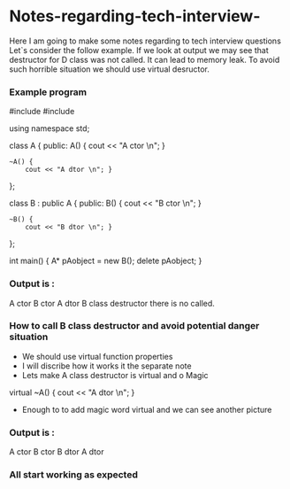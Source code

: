 # Notes-regarding-tech-interview-
Here I am going to make some notes regarding to tech interview questions
Let`s consider the follow example. If we look at output we may see that 
destructor for D class was not called. It can lead to memory leak. To avoid 
such horrible situation we should use virtual desructor.

### Example program
#include <iostream>
#include <string>

using namespace std;

class A
{
public:
    A() {
        cout << "A ctor \n"; }
    
    ~A() {
        cout << "A dtor \n"; }    
};

class B : public A
{
public:
    B() {
        cout << "B ctor \n"; }
    
    ~B() {
        cout << "B dtor \n"; }        
};

int main()
{
  A* pAobject = new B();
  delete pAobject;
}
### Output is :
A ctor 
B ctor 
A dtor 
B class destructor there is no called.

### How to call B class destructor and avoid potential danger situation
* We should use virtual function properties 
* I will discribe how it works it the separate note 
* Lets make A class destructor is virtual and o Magic 
 
 virtual ~A() {
        cout << "A dtor \n"; }    
* Enough to to add magic word virtual and we can see another picture
### Output is :

A ctor 
B ctor 
B dtor 
A dtor 

### All start working as expected
